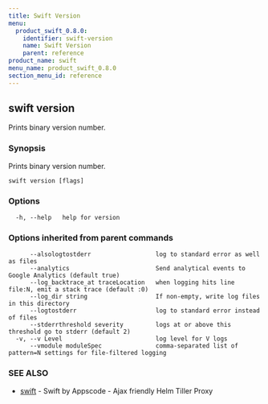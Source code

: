 ```yaml
---
title: Swift Version
menu:
  product_swift_0.8.0:
    identifier: swift-version
    name: Swift Version
    parent: reference
product_name: swift
menu_name: product_swift_0.8.0
section_menu_id: reference
---
```

## swift version

Prints binary version number.

### Synopsis

Prints binary version number.

```
swift version [flags]
```

### Options

```
  -h, --help   help for version
```

### Options inherited from parent commands

```
      --alsologtostderr                  log to standard error as well as files
      --analytics                        Send analytical events to Google Analytics (default true)
      --log_backtrace_at traceLocation   when logging hits line file:N, emit a stack trace (default :0)
      --log_dir string                   If non-empty, write log files in this directory
      --logtostderr                      log to standard error instead of files
      --stderrthreshold severity         logs at or above this threshold go to stderr (default 2)
  -v, --v Level                          log level for V logs
      --vmodule moduleSpec               comma-separated list of pattern=N settings for file-filtered logging
```

### SEE ALSO

* [swift](/products/swift/0.8.0/reference/swift)	 - Swift by Appscode - Ajax friendly Helm Tiller Proxy


